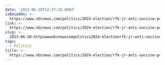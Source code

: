```yaml
---
date: '2023-06-20T12:37:25.000Z'
isBasedOn: >-
  https://www.nbcnews.com/politics/2024-election/rfk-jr-anti-vaccine-push-white-house-rcna89470
link: >-
  https://www.nbcnews.com/politics/2024-election/rfk-jr-anti-vaccine-push-white-house-rcna89470
slug: >-
  2023-06-20-httpswwwnbcnewscompolitics2024-electionrfk-jr-anti-vaccine-push-white-house-rcna89470
tags:
  - Politics
title: >-
  https://www.nbcnews.com/politics/2024-election/rfk-jr-anti-vaccine-push-white-house-rcna89470
---
```


